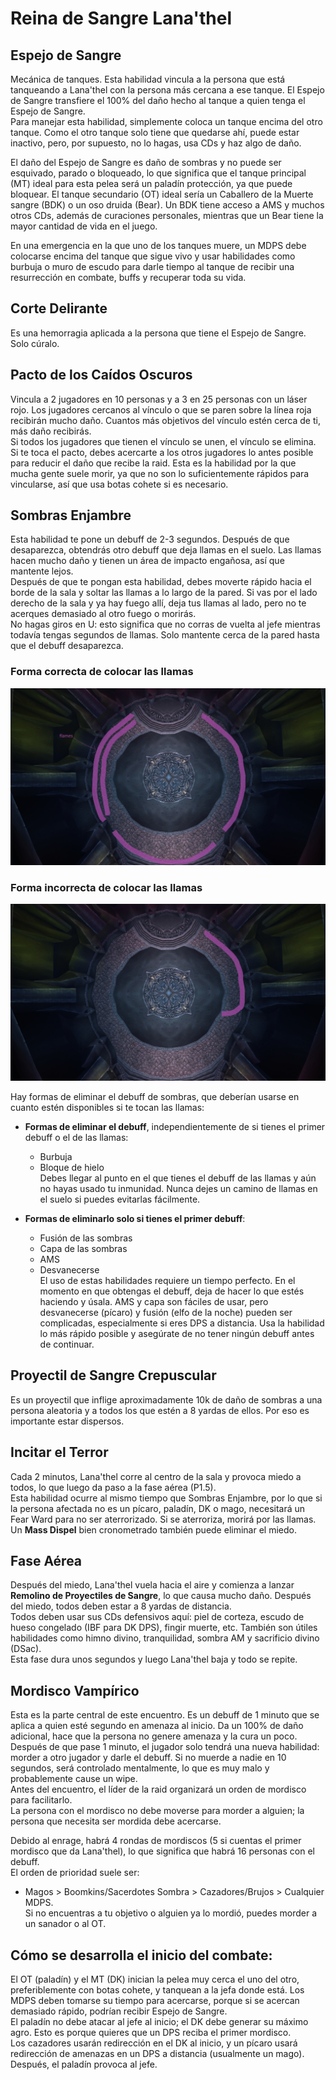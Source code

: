 # Reina de Sangre Lana'thel

## Espejo de Sangre
Mecánica de tanques. Esta habilidad vincula a la persona que está tanqueando a Lana'thel con la persona más cercana a ese tanque. El Espejo de Sangre transfiere el 100% del daño hecho al tanque a quien tenga el Espejo de Sangre.  
Para manejar esta habilidad, simplemente coloca un tanque encima del otro tanque. Como el otro tanque solo tiene que quedarse ahí, puede estar inactivo, pero, por supuesto, no lo hagas, usa CDs y haz algo de daño.

El daño del Espejo de Sangre es daño de sombras y no puede ser esquivado, parado o bloqueado, lo que significa que el tanque principal (MT) ideal para esta pelea será un paladín protección, ya que puede bloquear. El tanque secundario (OT) ideal sería un Caballero de la Muerte sangre (BDK) o un oso druida (Bear). Un BDK tiene acceso a AMS y muchos otros CDs, además de curaciones personales, mientras que un Bear tiene la mayor cantidad de vida en el juego.

En una emergencia en la que uno de los tanques muere, un MDPS debe colocarse encima del tanque que sigue vivo y usar habilidades como burbuja o muro de escudo para darle tiempo al tanque de recibir una resurrección en combate, buffs y recuperar toda su vida.

## Corte Delirante
Es una hemorragia aplicada a la persona que tiene el Espejo de Sangre. Solo cúralo.

## Pacto de los Caídos Oscuros
Vincula a 2 jugadores en 10 personas y a 3 en 25 personas con un láser rojo. Los jugadores cercanos al vínculo o que se paren sobre la línea roja recibirán mucho daño. Cuantos más objetivos del vínculo estén cerca de ti, más daño recibirás.  
Si todos los jugadores que tienen el vínculo se unen, el vínculo se elimina. Si te toca el pacto, debes acercarte a los otros jugadores lo antes posible para reducir el daño que recibe la raid. Esta es la habilidad por la que mucha gente suele morir, ya que no son lo suficientemente rápidos para vincularse, así que usa botas cohete si es necesario.

## Sombras Enjambre
Esta habilidad te pone un debuff de 2-3 segundos. Después de que desaparezca, obtendrás otro debuff que deja llamas en el suelo. Las llamas hacen mucho daño y tienen un área de impacto engañosa, así que mantente lejos.  
Después de que te pongan esta habilidad, debes moverte rápido hacia el borde de la sala y soltar las llamas a lo largo de la pared. Si vas por el lado derecho de la sala y ya hay fuego allí, deja tus llamas al lado, pero no te acerques demasiado al otro fuego o morirás.  
No hagas giros en U: esto significa que no corras de vuelta al jefe mientras todavía tengas segundos de llamas. Solo mantente cerca de la pared hasta que el debuff desaparezca.

### Forma correcta de colocar las llamas
![Forma correcta de colocar las llamas](./imgs/bql1.png)

### Forma incorrecta de colocar las llamas
![Forma incorrecta de colocar las llamas](./imgs/bql2.png)

Hay formas de eliminar el debuff de sombras, que deberían usarse en cuanto estén disponibles si te tocan las llamas:

- **Formas de eliminar el debuff**, independientemente de si tienes el primer debuff o el de las llamas:
  - Burbuja
  - Bloque de hielo  
  Debes llegar al punto en el que tienes el debuff de las llamas y aún no hayas usado tu inmunidad. Nunca dejes un camino de llamas en el suelo si puedes evitarlas fácilmente.

- **Formas de eliminarlo solo si tienes el primer debuff**:
  - Fusión de las sombras
  - Capa de las sombras
  - AMS
  - Desvanecerse  
  El uso de estas habilidades requiere un tiempo perfecto. En el momento en que obtengas el debuff, deja de hacer lo que estés haciendo y úsala. AMS y capa son fáciles de usar, pero desvanecerse (pícaro) y fusión (elfo de la noche) pueden ser complicadas, especialmente si eres DPS a distancia. Usa la habilidad lo más rápido posible y asegúrate de no tener ningún debuff antes de continuar.

## Proyectil de Sangre Crepuscular
Es un proyectil que inflige aproximadamente 10k de daño de sombras a una persona aleatoria y a todos los que estén a 8 yardas de ellos. Por eso es importante estar dispersos.

## Incitar el Terror
Cada 2 minutos, Lana'thel corre al centro de la sala y provoca miedo a todos, lo que luego da paso a la fase aérea (P1.5).  
Esta habilidad ocurre al mismo tiempo que Sombras Enjambre, por lo que si la persona afectada no es un pícaro, paladín, DK o mago, necesitará un Fear Ward para no ser aterrorizado. Si se aterroriza, morirá por las llamas. Un **Mass Dispel** bien cronometrado también puede eliminar el miedo.

## Fase Aérea
Después del miedo, Lana'thel vuela hacia el aire y comienza a lanzar **Remolino de Proyectiles de Sangre**, lo que causa mucho daño. Después del miedo, todos deben estar a 8 yardas de distancia.  
Todos deben usar sus CDs defensivos aquí: piel de corteza, escudo de hueso congelado (IBF para DK DPS), fingir muerte, etc. También son útiles habilidades como himno divino, tranquilidad, sombra AM y sacrificio divino (DSac).  
Esta fase dura unos segundos y luego Lana'thel baja y todo se repite.

## Mordisco Vampírico
Esta es la parte central de este encuentro. Es un debuff de 1 minuto que se aplica a quien esté segundo en amenaza al inicio. Da un 100% de daño adicional, hace que la persona no genere amenaza y la cura un poco.  
Después de que pase 1 minuto, el jugador solo tendrá una nueva habilidad: morder a otro jugador y darle el debuff. Si no muerde a nadie en 10 segundos, será controlado mentalmente, lo que es muy malo y probablemente cause un wipe.  
Antes del encuentro, el líder de la raid organizará un orden de mordisco para facilitarlo.  
La persona con el mordisco no debe moverse para morder a alguien; la persona que necesita ser mordida debe acercarse.

Debido al enrage, habrá 4 rondas de mordiscos (5 si cuentas el primer mordisco que da Lana'thel), lo que significa que habrá 16 personas con el debuff.  
El orden de prioridad suele ser:  
- Magos > Boomkins/Sacerdotes Sombra > Cazadores/Brujos > Cualquier MDPS.  
Si no encuentras a tu objetivo o alguien ya lo mordió, puedes morder a un sanador o al OT.

## Cómo se desarrolla el inicio del combate:
El OT (paladín) y el MT (DK) inician la pelea muy cerca el uno del otro, preferiblemente con botas cohete, y tanquean a la jefa donde está. Los MDPS deben tomarse su tiempo para acercarse, porque si se acercan demasiado rápido, podrían recibir Espejo de Sangre.  
El paladín no debe atacar al jefe al inicio; el DK debe generar su máximo agro. Esto es porque quieres que un DPS reciba el primer mordisco.  
Los cazadores usarán redirección en el DK al inicio, y un pícaro usará redirección de amenazas en un DPS a distancia (usualmente un mago). Después, el paladín provoca al jefe.
